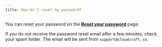 ```yaml
---
title: How do I reset my password?
---
```


You can reset your password on the **[Reset your password][1]** page.

If you do not receive the password reset email after a few minutes, check your spam folder. The email will be sent from `support@cloudcraft.co`.

[1]: https://app.cloudcraft.co/iforgot
